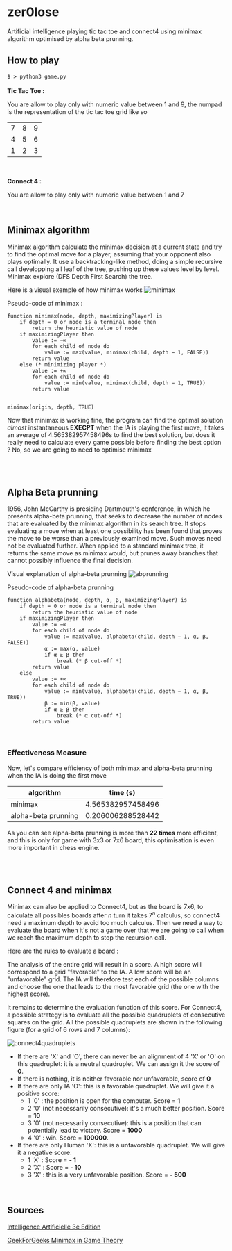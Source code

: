 # zer0lose

Artificial intelligence playing tic tac toe and connect4 using minimax algorithm optimised by alpha beta prunning.

## How to play
`
$ > python3 game.py
`
<br><br>
**Tic Tac Toe :**

You are allow to play only with numeric value between 1 and 9, the numpad is the representation of the tic tac toe grid like so

|     |     |   |
| ------------- |-------------| -----|
| 7 | 8 | 9 |
| 4 | 5 | 6 |
| 1 | 2 | 3 |

<br>

**Connect 4 :**

You are allow to play only with numeric value between 1 and 7

<br>

## Minimax algorithm

Minimax algorithm calculate the minimax decision at a current state and try to find the optimal move for a player, assuming that your opponent also plays optimally.
It use a backtracking-like method, doing a simple recursive call developping all leaf of the tree, pushing up these values level by level. Minimax explore (DFS Depth First Search) the tree.

Here is a visual exemple of how minimax works
![minimax](https://github.com/aureliensimon/zer0lose/blob/master/img/ZXEdz.png)

Pseudo-code of minimax :

```
function minimax(node, depth, maximizingPlayer) is
    if depth = 0 or node is a terminal node then
        return the heuristic value of node
    if maximizingPlayer then
        value := −∞
        for each child of node do
            value := max(value, minimax(child, depth − 1, FALSE))
        return value
    else (* minimizing player *)
        value := +∞
        for each child of node do
            value := min(value, minimax(child, depth − 1, TRUE))
        return value
        

minimax(origin, depth, TRUE)
```

Now that minimax is working fine, the program can find the optimal solution *almost* instantaneous **EXECPT** when the IA is playing the first move, it takes an average of 4.565382957458496s to find the best solution, but does it really need to calculate every game possible before finding the best option ? No, so we are going to need to optimise minimax

<br><br>
## Alpha Beta prunning
1956, John McCarthy is presiding Dartmouth's conference, in which he presents alpha-beta prunning, that seeks to decrease the number of nodes that are evaluated by the minimax algorithm in its search tree. It stops evaluating a move when at least one possibility has been found that proves the move to be worse than a previously examined move. Such moves need not be evaluated further. When applied to a standard minimax tree, it returns the same move as minimax would, but prunes away branches that cannot possibly influence the final decision.

Visual explanation of alpha-beta prunning
![abprunning](https://github.com/aureliensimon/zer0lose/blob/master/img/abprunning.png)

Pseudo-code of alpha-beta prunning

```
function alphabeta(node, depth, α, β, maximizingPlayer) is
    if depth = 0 or node is a terminal node then
        return the heuristic value of node
    if maximizingPlayer then
        value := −∞
        for each child of node do
            value := max(value, alphabeta(child, depth − 1, α, β, FALSE))
            α := max(α, value)
            if α ≥ β then
                break (* β cut-off *)
        return value
    else
        value := +∞
        for each child of node do
            value := min(value, alphabeta(child, depth − 1, α, β, TRUE))
            β := min(β, value)
            if α ≥ β then
                break (* α cut-off *)
        return value
```

<br>

### Effectiveness Measure

Now, let's compare efficiency of both minimax and alpha-beta prunning when the IA is doing the first move

| algorithm        | time (s)           |
| ----------- |:----------:|
| minimax     | 4.565382957458496 |
| alpha-beta prunning      | 0.206006288528442      |

As you can see alpha-beta prunning is more than **22 times** more efficient, and this is only for game with 3x3 or 7x6 board, this optimisation is even more important in chess engine.

<br><br>

## Connect 4 and minimax

Minimax can also be applied to Connect4, but as the board is 7x6, to calculate all possibles boards after *n* turn it takes 7<sup>*n*</sup> calculus, so connect4 need a maximum depth to avoid too much calculus.
Then we need a way to evaluate the board when it's not a game over that we are going to call when we reach the maximum depth to stop the recursion call.

Here are the rules to evaluate a board :

The analysis of the entire grid will result in a score. A high score will correspond to a grid "favorable" to the IA. A low score will be an "unfavorable" grid. The IA will therefore test each of the possible columns and choose the one that leads to the most favorable grid (the one with the highest score).

It remains to determine the evaluation function of this score. For Connect4, a possible strategy is to evaluate all the possible quadruplets of consecutive squares on the grid. All the possible quadruplets are shown in the following figure (for a grid of 6 rows and 7 columns):

![connect4quadruplets](https://github.com/aureliensimon/zer0lose/blob/master/img/connect4q.png)

* If there are 'X' and 'O', there can never be an alignment of 4 'X' or 'O' on this quadruplet: it is a neutral quadruplet. We can assign it the score of **0**.
* If there is nothing, it is neither favorable nor unfavorable, score of **0**
* If there are only IA 'O': this is a favorable quadruplet. We will give it a positive score:
    * 1 '0' : the position is open for the computer. Score = **1**
    * 2 '0' (not necessarily consecutive): it's a much better position. Score = **10**
    * 3 '0' (not necessarily consecutive): this is a position that can potentially lead to victory. Score = **1000**
    * 4 '0' : win. Score = **100000**.
* If there are only Human 'X': this is a unfavorable quadruplet. We will give it a negative score:
    * 1 'X' : Score = **- 1**
    * 2 'X' : Score = **- 10**
    * 3 'X' : this is a very unfavorable position. Score = **- 500**

<br>

## Sources

[Intelligence Artificielle 3e Edition](https://books.google.fr/books?id=DWTlFWSGxJMC&printsec=frontcover&hl=fr&sa=X&ved=0ahUKEwinvNLxm8roAhUMtRoKHV6MCFcQ6AEIKDAA#v=onepage&q&f=false)

[GeekForGeeks Minimax in Game Theory](https://www.geeksforgeeks.org/minimax-algorithm-in-game-theory-set-1-introduction/)

